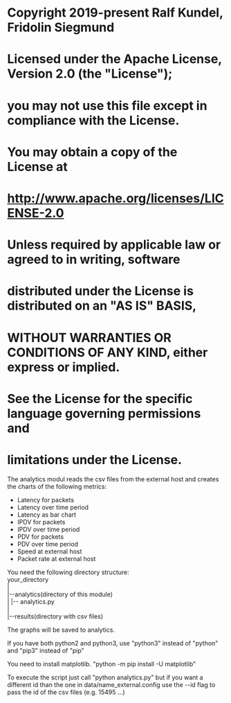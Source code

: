 # Copyright 2019-present Ralf Kundel, Fridolin Siegmund
# 
# Licensed under the Apache License, Version 2.0 (the "License");
# you may not use this file except in compliance with the License.
# You may obtain a copy of the License at
# 
#    http://www.apache.org/licenses/LICENSE-2.0
#
# Unless required by applicable law or agreed to in writing, software
# distributed under the License is distributed on an "AS IS" BASIS,
# WITHOUT WARRANTIES OR CONDITIONS OF ANY KIND, either express or implied.
# See the License for the specific language governing permissions and
# limitations under the License.

The analytics modul reads the csv files from the external host and creates the charts of the following metrics:
- Latency for packets
- Latency over time period
- Latency as bar chart
- IPDV for packets
- IPDV over time period
- PDV for packets
- PDV over time period
- Speed at external host
- Packet rate at external host
  
You need the following directory structure:  
	your_directory  
	|  
	|--analytics(directory of this module)  
	|       |-- analytics.py  
	|  
	|--results(directory with csv files)  
  
The graphs will be saved to analytics.  
  
If you have both python2 and python3, use "python3" instead of "python" and "pip3" instead of "pip"

You need to install matplotlib. "python -m pip install -U matplotlib"

To execute the script just call "python analytics.py" but if you want a different id than the one in data/name_external.config use the --id flag to pass the id of the csv files (e.g. 15495 ...)
